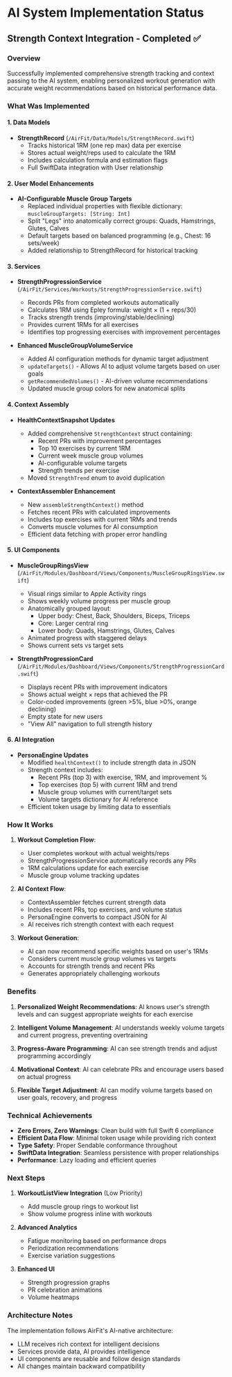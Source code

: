 # AI System Implementation Status

## Strength Context Integration - Completed ✅

### Overview
Successfully implemented comprehensive strength tracking and context passing to the AI system, enabling personalized workout generation with accurate weight recommendations based on historical performance data.

### What Was Implemented

#### 1. Data Models
- **StrengthRecord** (`/AirFit/Data/Models/StrengthRecord.swift`)
  - Tracks historical 1RM (one rep max) data per exercise
  - Stores actual weight/reps used to calculate the 1RM
  - Includes calculation formula and estimation flags
  - Full SwiftData integration with User relationship

#### 2. User Model Enhancements
- **AI-Configurable Muscle Group Targets** 
  - Replaced individual properties with flexible dictionary: `muscleGroupTargets: [String: Int]`
  - Split "Legs" into anatomically correct groups: Quads, Hamstrings, Glutes, Calves
  - Default targets based on balanced programming (e.g., Chest: 16 sets/week)
  - Added relationship to StrengthRecord for historical tracking

#### 3. Services
- **StrengthProgressionService** (`/AirFit/Services/Workouts/StrengthProgressionService.swift`)
  - Records PRs from completed workouts automatically
  - Calculates 1RM using Epley formula: weight × (1 + reps/30)
  - Tracks strength trends (improving/stable/declining)
  - Provides current 1RMs for all exercises
  - Identifies top progressing exercises with improvement percentages

- **Enhanced MuscleGroupVolumeService**
  - Added AI configuration methods for dynamic target adjustment
  - `updateTargets()` - Allows AI to adjust volume targets based on user goals
  - `getRecommendedVolumes()` - AI-driven volume recommendations
  - Updated muscle group colors for new anatomical splits

#### 4. Context Assembly
- **HealthContextSnapshot Updates**
  - Added comprehensive `StrengthContext` struct containing:
    - Recent PRs with improvement percentages
    - Top 10 exercises by current 1RM
    - Current week muscle group volumes
    - AI-configurable volume targets
    - Strength trends per exercise
  - Moved `StrengthTrend` enum to avoid duplication

- **ContextAssembler Enhancement**
  - New `assembleStrengthContext()` method
  - Fetches recent PRs with calculated improvements
  - Includes top exercises with current 1RMs and trends
  - Converts muscle volumes for AI consumption
  - Efficient data fetching with proper error handling

#### 5. UI Components
- **MuscleGroupRingsView** (`/AirFit/Modules/Dashboard/Views/Components/MuscleGroupRingsView.swift`)
  - Visual rings similar to Apple Activity rings
  - Shows weekly volume progress per muscle group
  - Anatomically grouped layout:
    - Upper body: Chest, Back, Shoulders, Biceps, Triceps
    - Core: Larger central ring
    - Lower body: Quads, Hamstrings, Glutes, Calves
  - Animated progress with staggered delays
  - Shows current sets vs target sets

- **StrengthProgressionCard** (`/AirFit/Modules/Dashboard/Views/Components/StrengthProgressionCard.swift`)
  - Displays recent PRs with improvement indicators
  - Shows actual weight × reps that achieved the PR
  - Color-coded improvements (green >5%, blue >0%, orange declining)
  - Empty state for new users
  - "View All" navigation to full strength history

#### 6. AI Integration
- **PersonaEngine Updates**
  - Modified `healthContext()` to include strength data in JSON
  - Strength context includes:
    - Recent PRs (top 3) with exercise, 1RM, and improvement %
    - Top exercises (top 5) with current 1RM and trend
    - Muscle group volumes with current/target sets
    - Volume targets dictionary for AI reference
  - Efficient token usage by limiting data to essentials

### How It Works

1. **Workout Completion Flow**:
   - User completes workout with actual weights/reps
   - StrengthProgressionService automatically records any PRs
   - 1RM calculations update for each exercise
   - Muscle group volume tracking updates

2. **AI Context Flow**:
   - ContextAssembler fetches current strength data
   - Includes recent PRs, top exercises, and volume status
   - PersonaEngine converts to compact JSON for AI
   - AI receives rich strength context with each request

3. **Workout Generation**:
   - AI can now recommend specific weights based on user's 1RMs
   - Considers current muscle group volumes vs targets
   - Accounts for strength trends and recent PRs
   - Generates appropriately challenging workouts

### Benefits

1. **Personalized Weight Recommendations**: AI knows user's strength levels and can suggest appropriate weights for each exercise

2. **Intelligent Volume Management**: AI understands weekly volume targets and current progress, preventing overtraining

3. **Progress-Aware Programming**: AI can see strength trends and adjust programming accordingly

4. **Motivational Context**: AI can celebrate PRs and encourage users based on actual progress

5. **Flexible Target Adjustment**: AI can modify volume targets based on user goals, recovery, and progress

### Technical Achievements

- **Zero Errors, Zero Warnings**: Clean build with full Swift 6 compliance
- **Efficient Data Flow**: Minimal token usage while providing rich context
- **Type Safety**: Proper Sendable conformance throughout
- **SwiftData Integration**: Seamless persistence with proper relationships
- **Performance**: Lazy loading and efficient queries

### Next Steps

1. **WorkoutListView Integration** (Low Priority)
   - Add muscle group rings to workout list
   - Show volume progress inline with workouts

2. **Advanced Analytics**
   - Fatigue monitoring based on performance drops
   - Periodization recommendations
   - Exercise variation suggestions

3. **Enhanced UI**
   - Strength progression graphs
   - PR celebration animations
   - Volume heatmaps

### Architecture Notes

The implementation follows AirFit's AI-native architecture:
- LLM receives rich context for intelligent decisions
- Services provide data, AI provides intelligence
- UI components are reusable and follow design standards
- All changes maintain backward compatibility